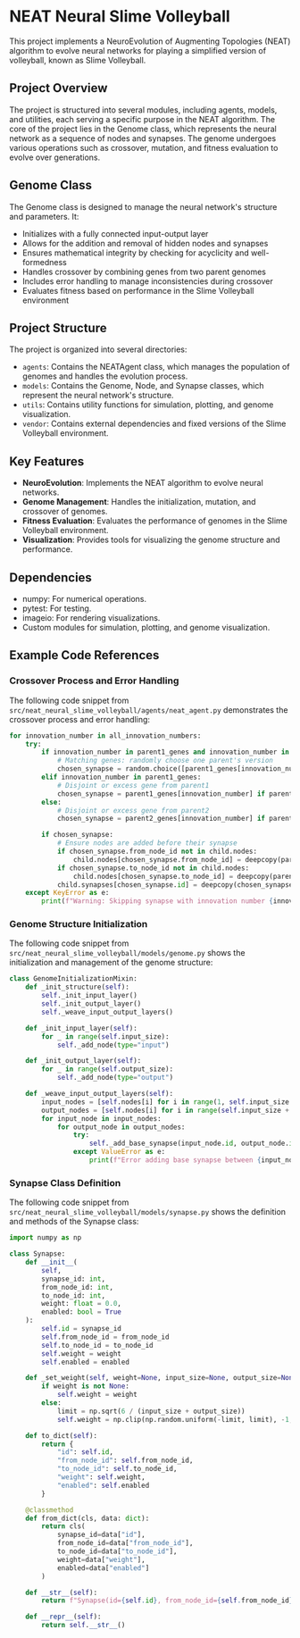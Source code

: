 # NEAT Neural Slime Volleyball

This project implements a NeuroEvolution of Augmenting Topologies (NEAT) algorithm to evolve neural networks for playing a simplified version of volleyball, known as Slime Volleyball.

## Project Overview

The project is structured into several modules, including agents, models, and utilities, each serving a specific purpose in the NEAT algorithm. The core of the project lies in the Genome class, which represents the neural network as a sequence of nodes and synapses. The genome undergoes various operations such as crossover, mutation, and fitness evaluation to evolve over generations.

## Genome Class

The Genome class is designed to manage the neural network's structure and parameters. It:

- Initializes with a fully connected input-output layer
- Allows for the addition and removal of hidden nodes and synapses
- Ensures mathematical integrity by checking for acyclicity and well-formedness
- Handles crossover by combining genes from two parent genomes
- Includes error handling to manage inconsistencies during crossover
- Evaluates fitness based on performance in the Slime Volleyball environment

## Project Structure

The project is organized into several directories:

- `agents`: Contains the NEATAgent class, which manages the population of genomes and handles the evolution process.
- `models`: Contains the Genome, Node, and Synapse classes, which represent the neural network's structure.
- `utils`: Contains utility functions for simulation, plotting, and genome visualization.
- `vendor`: Contains external dependencies and fixed versions of the Slime Volleyball environment.

## Key Features

- **NeuroEvolution**: Implements the NEAT algorithm to evolve neural networks.
- **Genome Management**: Handles the initialization, mutation, and crossover of genomes.
- **Fitness Evaluation**: Evaluates the performance of genomes in the Slime Volleyball environment.
- **Visualization**: Provides tools for visualizing the genome structure and performance.

## Dependencies

- numpy: For numerical operations.
- pytest: For testing.
- imageio: For rendering visualizations.
- Custom modules for simulation, plotting, and genome visualization.

## Example Code References

### Crossover Process and Error Handling

The following code snippet from `src/neat_neural_slime_volleyball/agents/neat_agent.py` demonstrates the crossover process and error handling:

```python
for innovation_number in all_innovation_numbers:
    try:
        if innovation_number in parent1_genes and innovation_number in parent2_genes:
            # Matching genes: randomly choose one parent's version
            chosen_synapse = random.choice([parent1_genes[innovation_number], parent2_genes[innovation_number]])
        elif innovation_number in parent1_genes:
            # Disjoint or excess gene from parent1
            chosen_synapse = parent1_genes[innovation_number] if parent1 == more_fit_parent else None
        else:
            # Disjoint or excess gene from parent2
            chosen_synapse = parent2_genes[innovation_number] if parent2 == more_fit_parent else None

        if chosen_synapse:
            # Ensure nodes are added before their synapse
            if chosen_synapse.from_node_id not in child.nodes:
                child.nodes[chosen_synapse.from_node_id] = deepcopy(parent1.nodes[chosen_synapse.from_node_id])
            if chosen_synapse.to_node_id not in child.nodes:
                child.nodes[chosen_synapse.to_node_id] = deepcopy(parent1.nodes[chosen_synapse.to_node_id])
            child.synapses[chosen_synapse.id] = deepcopy(chosen_synapse)
    except KeyError as e:
        print(f"Warning: Skipping synapse with innovation number {innovation_number} due to missing node: {e}")
```

### Genome Structure Initialization

The following code snippet from `src/neat_neural_slime_volleyball/models/genome.py` shows the initialization and management of the genome structure:

```python
class GenomeInitializationMixin:
    def _init_structure(self):
        self._init_input_layer()
        self._init_output_layer()
        self._weave_input_output_layers()

    def _init_input_layer(self):
        for _ in range(self.input_size):
            self._add_node(type="input")

    def _init_output_layer(self):
        for _ in range(self.output_size):
            self._add_node(type="output")

    def _weave_input_output_layers(self):
        input_nodes = [self.nodes[i] for i in range(1, self.input_size + 1)]
        output_nodes = [self.nodes[i] for i in range(self.input_size + 1, self.input_size + self.output_size + 1)]
        for input_node in input_nodes:
            for output_node in output_nodes:
                try:
                    self._add_base_synapse(input_node.id, output_node.id)
                except ValueError as e:
                    print(f"Error adding base synapse between {input_node.id} and {output_node.id}: {e}")
```

### Synapse Class Definition

The following code snippet from `src/neat_neural_slime_volleyball/models/synapse.py` shows the definition and methods of the Synapse class:

```python
import numpy as np

class Synapse:
    def __init__(
        self,
        synapse_id: int,
        from_node_id: int,
        to_node_id: int,
        weight: float = 0.0,
        enabled: bool = True
    ):
        self.id = synapse_id
        self.from_node_id = from_node_id
        self.to_node_id = to_node_id
        self.weight = weight
        self.enabled = enabled

    def _set_weight(self, weight=None, input_size=None, output_size=None):
        if weight is not None:
            self.weight = weight
        else:
            limit = np.sqrt(6 / (input_size + output_size))
            self.weight = np.clip(np.random.uniform(-limit, limit), -1, 1)

    def to_dict(self):
        return {
            "id": self.id,
            "from_node_id": self.from_node_id,
            "to_node_id": self.to_node_id,
            "weight": self.weight,
            "enabled": self.enabled
        }

    @classmethod
    def from_dict(cls, data: dict):
        return cls(
            synapse_id=data["id"],
            from_node_id=data["from_node_id"],
            to_node_id=data["to_node_id"],
            weight=data["weight"],
            enabled=data["enabled"]
        )

    def __str__(self):
        return f"Synapse(id={self.id}, from_node_id={self.from_node_id}, to_node_id={self.to_node_id}, w={self.weight:.4f})"

    def __repr__(self):
        return self.__str__()
```

